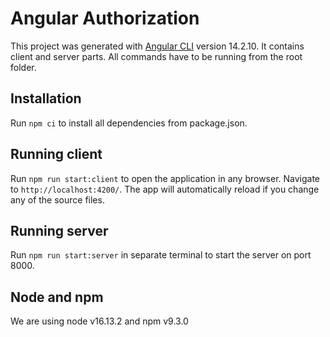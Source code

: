 # Angular Authorization

This project was generated with [Angular CLI](https://github.com/angular/angular-cli) version 14.2.10. It contains client and server parts.
All commands have to be running from the root folder.

## Installation

Run `npm ci` to install all dependencies from package.json.

## Running client

Run `npm run start:client` to open the application in any browser. Navigate to `http://localhost:4200/`. The app will automatically reload if you change any of the source files.

## Running server

Run `npm run start:server` in separate terminal to start the server on port 8000.

## Node and npm

We are using node v16.13.2 and npm v9.3.0
